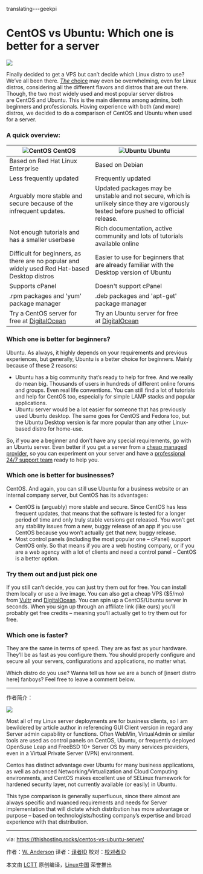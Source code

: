 translating---geekpi

CentOS vs Ubuntu: Which one is better for a server
============================================================

![](https://thishosting.rocks/wp-content/uploads/2017/01/centos-vs-ubuntu.jpg.webp)

Finally decided to get a VPS but can’t decide which Linux distro to use? We’ve all been there. [_The_ choice][3] may even be overwhelming, even for Linux distros, considering all the different flavors and distros that are out there. Though, the two most widely used and most popular server distros are CentOS and Ubuntu. This is the main dilemma among admins, both beginners and professionals. Having experience with both (and more) distros, we decided to do a comparison of CentOS and Ubuntu when used for a server.

### A quick overview:

| ![CentOS](https://thishosting.rocks/wp-content/uploads/2017/01/centos-logo-50.png.webp) CentOS | ![Ubuntu](https://thishosting.rocks/wp-content/uploads/2017/01/ubuntu-logo-50.png.webp) Ubuntu |
| --- | --- |
| Based on Red Hat Linux Enterprise | Based on Debian |
| Less frequently updated | Frequently updated |
| Arguably more stable and secure because of the infrequent updates. | Updated packages may be unstable and not secure, which is unlikely since they are vigorously tested before pushed to official release. |
| Not enough tutorials and has a smaller userbase | Rich documentation, active community and lots of tutorials available online |
| Difficult for beginners, as there are no popular and widely used Red Hat-based Desktop distros | Easier to use for beginners that are already familiar with the Desktop version of Ubuntu |
| Supports cPanel | Doesn't support cPanel |
| .rpm packages and 'yum' package manager | .deb packages and 'apt-get' package manager |
| Try a CentOS server for free at [DigitalOcean][1] | Try an Ubuntu server for free at [DigitalOcean][2] |

### Which one is better for beginners?

Ubuntu. As always, it highly depends on your requirements and previous experiences, but generally, Ubuntu is a better choice for beginners. Mainly because of these 2 reasons:

*   Ubuntu has a big community that’s ready to help for free. And we really do mean big. Thousands of users in hundreds of different online forums and groups. Even real life conventions. You can still find a lot of tutorials and help for CentOS too, especially for simple LAMP stacks and popular applications.
*   Ubuntu server would be a lot easier for someone that has previously used Ubuntu desktop. The same goes for CentOS and Fedora too, but the Ubuntu Desktop version is far more popular than any other Linux-based distro for home-use.

So, if you are a beginner and don’t have any special requirements, go with an Ubuntu server. Even better if you get a server from a [cheap managed provider][4], so you can experiment on your server and have a [professional 24/7 support team][5] ready to help you.

### Which one is better for businesses?

CentOS. And again, you can still use Ubuntu for a business website or an internal company server, but CentOS has its advantages:

*   CentOS is (arguably) more stable and secure. Since CentOS has less frequent updates, that means that the software is tested for a longer period of time and only truly stable versions get released. You won’t get any stability issues from a new, buggy release of an app if you use CentOS because you won’t actually get that new, buggy release.
*   Most control panels (including the most popular one – cPanel) support CentOS only. So that means if you are a web hosting company, or if you are a web agency with a lot of clients and need a control panel – CentOS is a better option.

### Try them out and just pick one

If you still can’t decide, you can just try them out for free. You can install them locally or use a live image. You can also get a cheap VPS ($5/mo) from [Vultr][6] and [DigitalOcean][7]. You can spin up a CentOS/Ubuntu server in seconds. When you sign up through an affiliate link (like ours) you’ll probably get free credits – meaning you’ll actually get to try them out for free.

### Which one is faster?

They are the same in terms of speed. They are as fast as your hardware. They’ll be as fast as you configure them. You should properly configure and secure all your servers, configurations and applications, no matter what.

Which distro do you use? Wanna tell us how we are a bunch of [insert distro here] fanboys? Feel free to leave a comment below.

--------------------------------------------------------------------------------

作者简介：

![](https://secure.gravatar.com/avatar/434d2dd9d04f6ef4952470e716b4d20c?s=80&d=retro&r=pg)

Most all of my Linux server deployments are for business clients, so I am bewildered by article author in referencing GUI Client version in regard any Server admin capability or functions. Often WebMin, VirtualAdmin or similar tools are used as control panels on CentOS, Ubuntu, or frequently deployed OpenSuse Leap and FreeBSD 10+ Server OS by many services providers, even in a Virtual Private Server (VPN) environment.

Centos has distinct advantage over Ubuntu for many business applications, as well as advanced Networking/Virtualization and Cloud Computing environments, and CentOS makes excellent use of SELinux framework for hardened security layer, not currently available (or easily) in Ubuntu.

This type comparison is generally superfluous, since there almost are always specific and nuanced requirements and needs for Server implementation that will dictate which distribution has more advantage or purpose – based on technologists/hosting company’s expertise and broad experience with that distribution.

--------------------------------------------------------------------------------

via: https://thishosting.rocks/centos-vs-ubuntu-server/

作者：[W. Anderson][a]
译者：[译者ID](https://github.com/译者ID)
校对：[校对者ID](https://github.com/校对者ID)

本文由 [LCTT](https://github.com/LCTT/TranslateProject) 原创编译，[Linux中国](https://linux.cn/) 荣誉推出

[a]:https://thishosting.rocks/centos-vs-ubuntu-server/
[1]:https://thishosting.rocks/go/digitalocean/
[2]:https://thishosting.rocks/go/digitalocean/
[3]:https://thishosting.rocks/how-to-choose-web-hosting/
[4]:https://thishosting.rocks/best-cheap-managed-vps/
[5]:https://thishosting.rocks/support/
[6]:https://thishosting.rocks/go/vultr/
[7]:https://thishosting.rocks/go/digitalocean/
